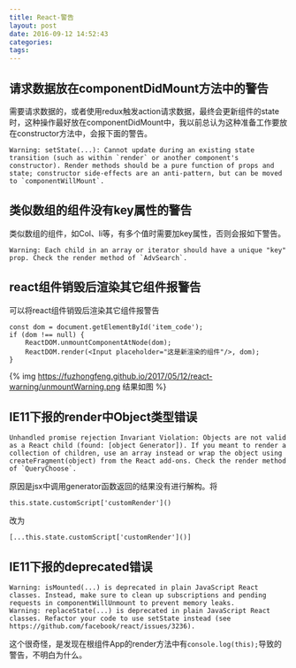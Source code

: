 ```yaml
---
title: React-警告
layout: post
date: 2016-09-12 14:52:43
categories:
tags:
---
```


## 请求数据放在componentDidMount方法中的警告

需要请求数据的，或者使用redux触发action请求数据，最终会更新组件的state时，这种操作最好放在componentDidMount中，我以前总认为这种准备工作要放在constructor方法中，会报下面的警告。
```
Warning: setState(...): Cannot update during an existing state transition (such as within `render` or another component's constructor). Render methods should be a pure function of props and state; constructor side-effects are an anti-pattern, but can be moved to `componentWillMount`.
```

## 类似数组的组件没有key属性的警告

类似数组的组件，如Col、li等，有多个值时需要加key属性，否则会报如下警告。
```
Warning: Each child in an array or iterator should have a unique "key" prop. Check the render method of `AdvSearch`.
```

## react组件销毁后渲染其它组件报警告

可以将react组件销毁后渲染其它组件报警告
```
const dom = document.getElementById('item_code');
if (dom !== null) {
    ReactDOM.unmountComponentAtNode(dom);
    ReactDOM.render(<Input placeholder="这是新渲染的组件"/>, dom);
}
```

{% img https://fuzhongfeng.github.io/2017/05/12/react-warning/unmountWarning.png 结果如图 %}

## IE11下报的render中Object类型错误

```
Unhandled promise rejection Invariant Violation: Objects are not valid as a React child (found: [object Generator]). If you meant to render a collection of children, use an array instead or wrap the object using createFragment(object) from the React add-ons. Check the render method of `QueryChoose`.
```

原因是jsx中调用generator函数返回的结果没有进行解构。将
```
this.state.customScript['customRender']()
```
改为
```
[...this.state.customScript['customRender']()]
```

## IE11下报的deprecated错误

```
Warning: isMounted(...) is deprecated in plain JavaScript React classes. Instead, make sure to clean up subscriptions and pending requests in componentWillUnmount to prevent memory leaks.
Warning: replaceState(...) is deprecated in plain JavaScript React classes. Refactor your code to use setState instead (see https://github.com/facebook/react/issues/3236).
```

这个很奇怪，是发现在根组件App的render方法中有`console.log(this);`导致的警告，不明白为什么。